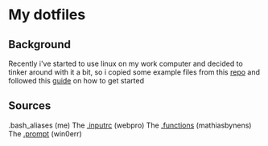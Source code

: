 # My dotfiles

## Background
Recently i've started to use linux on my work computer and decided to tinker around with it a bit, so i copied some example files from this [repo](https://github.com/webpro/awesome-dotfiles) and followed this [guide](https://webpro.nl/articles/getting-started-with-dotfiles) on how to get started

## Sources
.bash_aliases (me)
The [.inputrc](https://github.com/webpro/dotfiles/blob/main/runcom/.inputrc) (webpro)
The [.functions](https://github.com/mathiasbynens/dotfiles/blob/main/.functions) (mathiasbynens)
The [.prompt](https://github.com/win0err/aphrodite-terminal-theme) (win0err)
